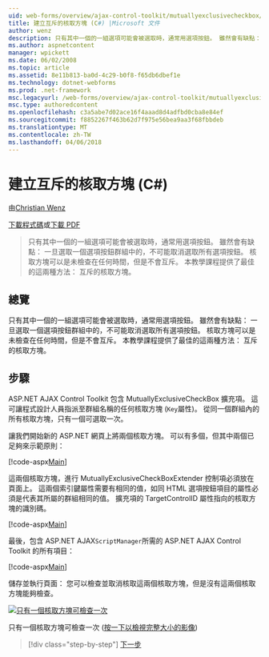 ```yaml
---
uid: web-forms/overview/ajax-control-toolkit/mutuallyexclusivecheckbox/creating-mutually-exclusive-checkboxes-cs
title: 建立互斥的核取方塊 (C#) |Microsoft 文件
author: wenz
description: 只有其中一個的一組選項可能會被選取時，通常用選項按鈕。 雖然會有缺點： 一旦選取一個選項按鈕群組中的，...
ms.author: aspnetcontent
manager: wpickett
ms.date: 06/02/2008
ms.topic: article
ms.assetid: 8e11b813-ba0d-4c29-b0f8-f65db6dbef1e
ms.technology: dotnet-webforms
ms.prod: .net-framework
msc.legacyurl: /web-forms/overview/ajax-control-toolkit/mutuallyexclusivecheckbox/creating-mutually-exclusive-checkboxes-cs
msc.type: authoredcontent
ms.openlocfilehash: c3a5abe7d02ace16f4aaad8d4adfbd0cba8e84ef
ms.sourcegitcommit: f8852267f463b62d7f975e56bea9aa3f68fbbdeb
ms.translationtype: MT
ms.contentlocale: zh-TW
ms.lasthandoff: 04/06/2018
---
```

<a name="creating-mutually-exclusive-checkboxes-c"></a>建立互斥的核取方塊 (C#)
====================
由[Christian Wenz](https://github.com/wenz)

[下載程式碼](http://download.microsoft.com/download/9/3/f/93f8daea-bebd-4821-833b-95205389c7d0/MutuallyExclusiveCheckBox0.cs.zip)或[下載 PDF](http://download.microsoft.com/download/b/6/a/b6ae89ee-df69-4c87-9bfb-ad1eb2b23373/mutuallyexclusivecheckbox0CS.pdf)

> 只有其中一個的一組選項可能會被選取時，通常用選項按鈕。 雖然會有缺點： 一旦選取一個選項按鈕群組中的，不可能取消選取所有選項按鈕。 核取方塊可以是未檢查在任何時間，但是不會互斥。 本教學課程提供了最佳的這兩種方法： 互斥的核取方塊。


## <a name="overview"></a>總覽

只有其中一個的一組選項可能會被選取時，通常用選項按鈕。 雖然會有缺點： 一旦選取一個選項按鈕群組中的，不可能取消選取所有選項按鈕。 核取方塊可以是未檢查在任何時間，但是不會互斥。 本教學課程提供了最佳的這兩種方法： 互斥的核取方塊。

## <a name="steps"></a>步驟

ASP.NET AJAX Control Toolkit 包含 MutuallyExclusiveCheckBox 擴充項。 這可讓程式設計人員指派至群組名稱的任何核取方塊 (`Key`屬性)。 從同一個群組內的所有核取方塊，只有一個可選取一次。

讓我們開始新的 ASP.NET 網頁上將兩個核取方塊。 可以有多個，但其中兩個已足夠來示範原則：

[!code-aspx[Main](creating-mutually-exclusive-checkboxes-cs/samples/sample1.aspx)]

這兩個核取方塊，進行 MutuallyExclusiveCheckBoxExtender 控制項必須放在頁面上。 這兩個索引鍵屬性需要有相同的值，如同 HTML 選項按鈕項目的屬性必須是代表其所屬的群組相同的值。 擴充項的 TargetControlID 屬性指向的核取方塊的識別碼。

[!code-aspx[Main](creating-mutually-exclusive-checkboxes-cs/samples/sample2.aspx)]

最後，包含 ASP.NET AJAX`ScriptManager`所需的 ASP.NET AJAX Control Toolkit 的所有項目：

[!code-aspx[Main](creating-mutually-exclusive-checkboxes-cs/samples/sample3.aspx)]

儲存並執行頁面： 您可以檢查並取消核取這兩個核取方塊，但是沒有這兩個核取方塊能夠檢查。


[![只有一個核取方塊可檢查一次](creating-mutually-exclusive-checkboxes-cs/_static/image2.png)](creating-mutually-exclusive-checkboxes-cs/_static/image1.png)

只有一個核取方塊可檢查一次 ([按一下以檢視完整大小的影像](creating-mutually-exclusive-checkboxes-cs/_static/image3.png))

> [!div class="step-by-step"]
> [下一步](creating-mutually-exclusive-checkboxes-vb.md)
